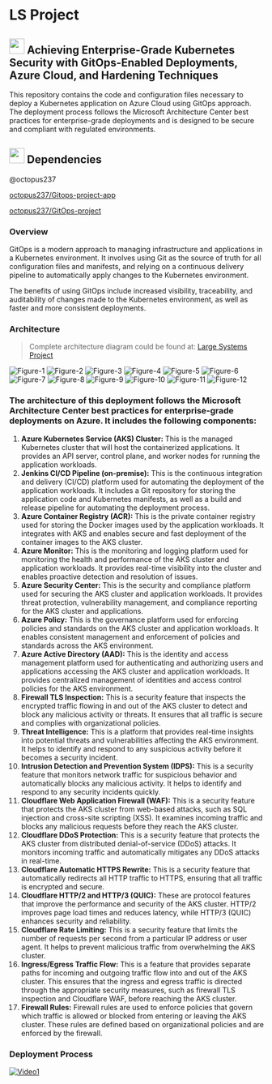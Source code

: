# LS Project

## <img src="https://user-images.githubusercontent.com/12752516/225727761-52669776-0c29-493d-8ce5-006352dc87c8.png" width="30" height="30"> Achieving Enterprise-Grade Kubernetes Security with GitOps-Enabled Deployments, Azure Cloud, and Hardening Techniques

This repository contains the code and configuration files necessary to deploy a Kubernetes application on Azure Cloud using GitOps approach. The deployment process follows the Microsoft Architecture Center best practices for enterprise-grade deployments and is designed to be secure and compliant with regulated environments.
## <img src="https://user-images.githubusercontent.com/12752516/225728238-8fa42ad4-9ed3-457e-adc4-533a2eb10b1c.png" width="30" height="30"> Dependencies

@octopus237

[octopus237/Gitops-project-app](https://github.com/octopus237/Gitops-project-app)

[octopus237/GitOps-project](https://github.com/octopus237/GitOps-project)

### Overview
GitOps is a modern approach to managing infrastructure and applications in a Kubernetes environment. It involves using Git as the source of truth for all configuration files and manifests, and relying on a continuous delivery pipeline to automatically apply changes to the Kubernetes environment.

The benefits of using GitOps include increased visibility, traceability, and auditability of changes made to the Kubernetes environment, as well as faster and more consistent deployments.
### Architecture
> Complete architecture diagram could be found at: [Large Systems Project](https://husseinahmed-dev.github.io/LS-Project/)

![Figure-1](svg-pan-zoom-master/src/media/Figure-1.jpg)
![Figure-2](svg-pan-zoom-master/src/media/Figure-2.jpg)
![Figure-3](svg-pan-zoom-master/src/media/Figure-3.jpg)
![Figure-4](svg-pan-zoom-master/src/media/Figure-4.jpg)
![Figure-5](svg-pan-zoom-master/src/media/Figure-5.jpg)
![Figure-6](svg-pan-zoom-master/src/media/Figure-6.jpg)
![Figure-7](svg-pan-zoom-master/src/media/Figure-7.jpg)
![Figure-8](svg-pan-zoom-master/src/media/Figure-8.jpg)
![Figure-9](svg-pan-zoom-master/src/media/Figure-9.jpg)
![Figure-10](svg-pan-zoom-master/src/media/Figure-10.jpg)
![Figure-11](svg-pan-zoom-master/src/media/Figure-11.jpg)
![Figure-12](svg-pan-zoom-master/src/media/Figure-12.jpg)

### The architecture of this deployment follows the Microsoft Architecture Center best practices for enterprise-grade deployments on Azure. It includes the following components:

1. **Azure Kubernetes Service (AKS) Cluster:** This is the managed Kubernetes cluster that will host the containerized applications. It provides an API server, control plane, and worker nodes for running the application workloads.
2. **Jenkins CI/CD Pipeline (on-premise):** This is the continuous integration and delivery (CI/CD) platform used for automating the deployment of the application workloads. It includes a Git repository for storing the application code and Kubernetes manifests, as well as a build and release pipeline for automating the deployment process.
3. **Azure Container Registry (ACR):** This is the private container registry used for storing the Docker images used by the application workloads. It integrates with AKS and enables secure and fast deployment of the container images to the AKS cluster.
4. **Azure Monitor:** This is the monitoring and logging platform used for monitoring the health and performance of the AKS cluster and application workloads. It provides real-time visibility into the cluster and enables proactive detection and resolution of issues.
5. **Azure Security Center:** This is the security and compliance platform used for securing the AKS cluster and application workloads. It provides threat protection, vulnerability management, and compliance reporting for the AKS cluster and applications.
6. **Azure Policy:** This is the governance platform used for enforcing policies and standards on the AKS cluster and application workloads. It enables consistent management and enforcement of policies and standards across the AKS environment.
7. **Azure Active Directory (AAD):** This is the identity and access management platform used for authenticating and authorizing users and applications accessing the AKS cluster and application workloads. It provides centralized management of identities and access control policies for the AKS environment.
8. **Firewall TLS Inspection:** This is a security feature that inspects the encrypted traffic flowing in and out of the AKS cluster to detect and block any malicious activity or threats. It ensures that all traffic is secure and complies with organizational policies.
9. **Threat Intelligence:** This is a platform that provides real-time insights into potential threats and vulnerabilities affecting the AKS environment. It helps to identify and respond to any suspicious activity before it becomes a security incident.
10. **Intrusion Detection and Prevention System (IDPS):** This is a security feature that monitors network traffic for suspicious behavior and automatically blocks any malicious activity. It helps to identify and respond to any security incidents quickly.
11. **Cloudflare Web Application Firewall (WAF):** This is a security feature that protects the AKS cluster from web-based attacks, such as SQL injection and cross-site scripting (XSS). It examines incoming traffic and blocks any malicious requests before they reach the AKS cluster.
12. **Cloudflare DDoS Protection:** This is a security feature that protects the AKS cluster from distributed denial-of-service (DDoS) attacks. It monitors incoming traffic and automatically mitigates any DDoS attacks in real-time.
13. **Cloudflare Automatic HTTPS Rewrite:** This is a security feature that automatically redirects all HTTP traffic to HTTPS, ensuring that all traffic is encrypted and secure.
14. **Cloudflare HTTP/2 and HTTP/3 (QUIC):** These are protocol features that improve the performance and security of the AKS cluster. HTTP/2 improves page load times and reduces latency, while HTTP/3 (QUIC) enhances security and reliability.
15. **Cloudflare Rate Limiting:** This is a security feature that limits the number of requests per second from a particular IP address or user agent. It helps to prevent malicious traffic from overwhelming the AKS cluster.
16. **Ingress/Egress Traffic Flow:** This is a feature that provides separate paths for incoming and outgoing traffic flow into and out of the AKS cluster. This ensures that the ingress and egress traffic is directed through the appropriate security measures, such as firewall TLS inspection and Cloudflare WAF, before reaching the AKS cluster.
17. **Firewall Rules:** Firewall rules are used to enforce policies that govern which traffic is allowed or blocked from entering or leaving the AKS cluster. These rules are defined based on organizational policies and are enforced by the firewall.


### Deployment Process
[![Video1](svg-pan-zoom-master/src/media/youtube-deployment.jpg)](https://www.youtube.com/watch?v=IuR39Xq5ALg)
<!-- The deployment process for this project involves the following steps: -->

